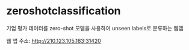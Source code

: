 # zeroshotclassification
기업 평가 데이터를 zero-shot 모델을 사용하여 unseen labels로 분류하는 웹앱

웹 앱 주소: http://210.123.105.183:31420

